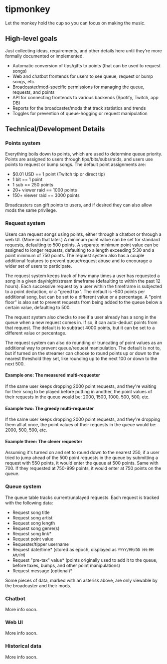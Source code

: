 # tipmonkey

Let the monkey hold the cup so you can focus on making the music.

## High-level goals

Just collecting ideas, requirements, and other details here until they're more formally documented or implemented.

* Automatic conversion of tips/gifts to points (that can be used to request songs)
* Web and chatbot frontends for users to see queue, request or bump songs, etc.
* Broadcaster/mod-specific permissions for managing the queue, requests, and points
* API for connecting frontends to various backends (Spotify, Twitch, app DB)
* Reports for the broadcaster/mods that track statistics and trends
* Toggles for prevention of queue-hogging or request manipulation

## Technical/Development Details

### Points system

Everything boils down to points, which are used to determine queue priority. Points are assigned to users through tips/bits/subs/raids, and users use points to request or bump songs. The default point assignments are:

* $0.01 USD == 1 point (Twitch tip or direct tip)
* 1 bit == 1 point
* 1 sub == 250 points
* 20+ viewer raid == 1000 points
* 150+ viewer raid == 3000 points

Broadcasters can gift points to users, and if desired they can also allow mods the same privilege.

### Request system

Users can request songs using points, either through a chatbot or through a web UI. (More on that later.) A minimum point value can be set for standard requests, defaulting to 500 points. A separate minimum point value can be assigned to longer requests, defaulting to a length exceeding 5:30 and a point minimum of 750 points. The request system also has a couple additional features to prevent queue/request abuse and to encourage a wider set of users to participate.

The request system keeps track of how many times a user has requested a song in a given day/night/stream timeframe (defaulting to within the past 12 hours). Each successive request by a user within the timeframe is subjected to a point deduction, or a "greed tax". The default is -500 points per additional song, but can be set to a different value or a percentage. A "point floor" is also set to prevent requests from being added to the queue below a certain value, defaulting to 500.

The request system also checks to see if a user already has a song in the queue when a new request comes in. If so, it can auto-deduct points from that request. The default is to subtract 4000 points, but it can be set to a different value or percentage.

The request system can also do rounding or truncating of point values as an additional way to prevent queue/request manipulation. The default is not to, but if turned on the streamer can choose to round points up or down to the nearest threshold they set, like rounding up to the next 100 or down to the next 500.

#### Example one: The measured multi-requester

If the same user keeps dropping 2000 point requests, and they're waiting for their song to be played before putting in another, the point values of their requests in the queue would be: 2000, 1500, 1000, 500, 500, etc.

#### Example two: The greedy multi-requester

If the same user keeps dropping 2000 point requests, and they're dropping them all at once, the point values of their requests in the queue would be: 2000, 500, 500, etc.

#### Example three: The clever requester

Assuming it's turned on and set to round down to the nearest 250, if a user tried to jump ahead of the 500 point requests in the queue by submitting a request with 550 points, it would enter the queue at 500 points. Same with 700. If they requested at 750-999 points, it would enter at 750 points on the queue.

### Queue system

The queue table tracks current/unplayed requests. Each request is tracked with the following data:

* Request song title
* Request song artist
* Request song length
* Request song genre(s)
* Request song link*
* Request point value
* Requester/tipper username
* Request date/time* (stored as epoch, displayed as `YYYY/MM/DD HH:MM AM/PM`)
* Request "pre-tax" value* (points originally used to add it to the queue, before taxes, bumps, and other point manipulations)
* Request message (optional)*

Some pieces of data, marked with an asterisk above, are only viewable by the broadcaster and their mods.

### Chatbot

More info soon.

### Web UI

More info soon.

### Historical data

More info soon.
